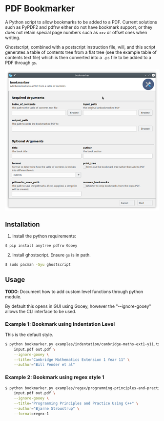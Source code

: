 # PDF Bookmarker

A Python script to allow bookmarks to be added to a PDF.
Current solutions such as PyPDF2 and pdfrw either do not have bookmark support, 
or they does not retain special page numbers such as `xxv` or offset ones when writing.

Ghostscript, combined with a postscript instruction file, will, and this script generates
a table of contents tree from a flat tree (see the example table of contents text file)
which is then converted into a `.ps` file to be added to a PDF through `gs`.

![Screenshot of GUI](gui-example.png)

## Installation
1. Install the python requirements:
```bash
$ pip install anytree pdfrw Gooey
```
2. Install ghostscript. Ensure `gs` is in path.
```bash
$ sudo pacman -Syu ghostscript
```

## Usage
**TODO**: Document how to add custom level functions through python module.

By default this opens in GUI using Gooey, however the "--ignore-gooey" allows
the CLI interface to be used.

### Example 1: Bookmark using Indentation Level
This is the default style.
```bash
$ python bookmarker.py examples/indentation/cambridge-maths-ext1-y11.txt \
    input.pdf out.pdf \
    --ignore-gooey \
    --title="Cambridge Mathematics Extension 1 Year 11" \
    --author="Bill Pender et al"
```

### Example 2: Bookmark using regex style 1
```bash
$ python bookmarker.py examples/regex/programming-principles-and-practice-using-c++.txt \
    input.pdf out.pdf \
    --ignore-gooey \
    --title="Programming Principles and Practice Using C++" \
    --author="Bjarne Stroustrup" \
    --format=regex-1
```
